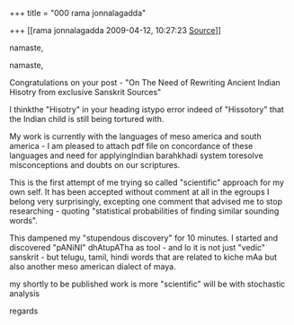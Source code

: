 +++
title = "000 rama jonnalagadda"

+++
[[rama jonnalagadda	2009-04-12, 10:27:23 [Source](https://groups.google.com/g/bvparishat/c/nCXNS884EO8)]]



namaste,



namaste,

Congratulations on your post - "On The Need of Rewriting Ancient Indian Hisotry from exclusive Sanskrit Sources"

I thinkthe "Hisotry" in your heading istypo error indeed of "Hissotory" that the Indian child is still being tortured with.



My work is currently with the languages of meso america and south america - I am pleased to attach pdf file on concordance of these languages and need for applyingIndian barahkhadi system toresolve misconceptions and doubts on our scriptures.



This is the first attempt of me trying so called "scientific" approach for my own self. It has been accepted without comment at all in the egroups I belong very surprisingly, excepting one comment that advised me to stop researching - quoting "statistical probabilities of finding similar sounding words".



This dampened my "stupendous discovery" for 10 minutes. I started and discovered "pANiNI" dhAtupATha as tool - and lo it is not just "vedic" sanskrit - but telugu, tamil, hindi words that are related to kiche mAa but also another meso american dialect of maya.



my shortly to be published work is more "scientific" will be with stochastic analysis



regards



